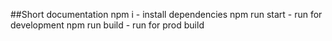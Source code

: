 ##Short documentation
npm i - install dependencies
npm run start - run for development
npm run build - run for prod build
